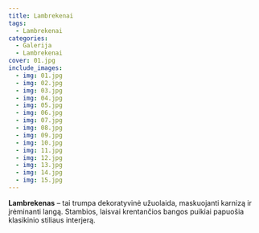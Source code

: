 ```yaml
---
title: Lambrekenai
tags:
  - Lambrekenai
categories:
  - Galerija
  - Lambrekenai
cover: 01.jpg
include_images:
  - img: 01.jpg
  - img: 02.jpg
  - img: 03.jpg
  - img: 04.jpg
  - img: 05.jpg
  - img: 06.jpg
  - img: 07.jpg
  - img: 08.jpg
  - img: 09.jpg
  - img: 10.jpg
  - img: 11.jpg
  - img: 12.jpg
  - img: 13.jpg
  - img: 14.jpg
  - img: 15.jpg
---
```


**Lambrekenas** – tai trumpa dekoratyvinė užuolaida, maskuojanti karnizą ir įrėminanti langą.
Stambios, laisvai krentančios bangos puikiai papuošia klasikinio stiliaus interjerą.

